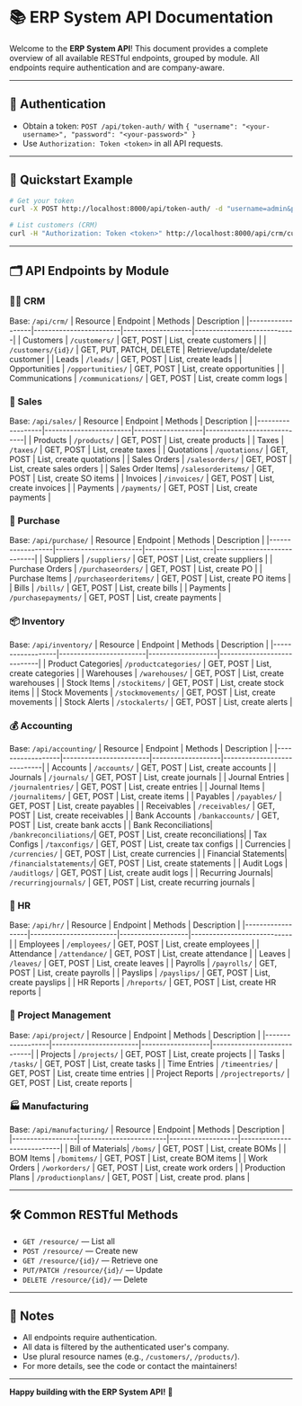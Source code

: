 # 📚 ERP System API Documentation

Welcome to the **ERP System API**! This document provides a complete overview of all available RESTful endpoints, grouped by module. All endpoints require authentication and are company-aware.

---

## 🔐 Authentication
- Obtain a token: `POST /api/token-auth/` with `{ "username": "<your-username>", "password": "<your-password>" }`
- Use `Authorization: Token <token>` in all API requests.

---

## 🚀 Quickstart Example
```bash
# Get your token
curl -X POST http://localhost:8000/api/token-auth/ -d "username=admin&password=yourpassword"

# List customers (CRM)
curl -H "Authorization: Token <token>" http://localhost:8000/api/crm/customers/
```

---

## 🗂️ API Endpoints by Module

### 🧑‍💼 CRM
Base: `/api/crm/`
| Resource         | Endpoint                | Methods           | Description                |
|------------------|------------------------|-------------------|----------------------------|
| Customers        | `/customers/`          | GET, POST         | List, create customers     |
|                  | `/customers/{id}/`     | GET, PUT, PATCH, DELETE | Retrieve/update/delete customer |
| Leads            | `/leads/`              | GET, POST         | List, create leads         |
| Opportunities    | `/opportunities/`      | GET, POST         | List, create opportunities |
| Communications   | `/communications/`     | GET, POST         | List, create comm logs     |

### 🛒 Sales
Base: `/api/sales/`
| Resource         | Endpoint                | Methods           | Description                |
|------------------|------------------------|-------------------|----------------------------|
| Products         | `/products/`           | GET, POST         | List, create products      |
| Taxes            | `/taxes/`              | GET, POST         | List, create taxes         |
| Quotations       | `/quotations/`         | GET, POST         | List, create quotations    |
| Sales Orders     | `/salesorders/`        | GET, POST         | List, create sales orders  |
| Sales Order Items| `/salesorderitems/`    | GET, POST         | List, create SO items      |
| Invoices         | `/invoices/`           | GET, POST         | List, create invoices      |
| Payments         | `/payments/`           | GET, POST         | List, create payments      |

### 🏬 Purchase
Base: `/api/purchase/`
| Resource         | Endpoint                | Methods           | Description                |
|------------------|------------------------|-------------------|----------------------------|
| Suppliers        | `/suppliers/`          | GET, POST         | List, create suppliers     |
| Purchase Orders  | `/purchaseorders/`     | GET, POST         | List, create PO            |
| Purchase Items   | `/purchaseorderitems/` | GET, POST         | List, create PO items      |
| Bills            | `/bills/`              | GET, POST         | List, create bills         |
| Payments         | `/purchasepayments/`   | GET, POST         | List, create payments      |

### 📦 Inventory
Base: `/api/inventory/`
| Resource         | Endpoint                | Methods           | Description                |
|------------------|------------------------|-------------------|----------------------------|
| Product Categories| `/productcategories/`  | GET, POST         | List, create categories    |
| Warehouses       | `/warehouses/`         | GET, POST         | List, create warehouses    |
| Stock Items      | `/stockitems/`         | GET, POST         | List, create stock items   |
| Stock Movements  | `/stockmovements/`     | GET, POST         | List, create movements     |
| Stock Alerts     | `/stockalerts/`        | GET, POST         | List, create alerts        |

### 💰 Accounting
Base: `/api/accounting/`
| Resource         | Endpoint                | Methods           | Description                |
|------------------|------------------------|-------------------|----------------------------|
| Accounts         | `/accounts/`           | GET, POST         | List, create accounts      |
| Journals         | `/journals/`           | GET, POST         | List, create journals      |
| Journal Entries  | `/journalentries/`     | GET, POST         | List, create entries       |
| Journal Items    | `/journalitems/`       | GET, POST         | List, create items         |
| Payables         | `/payables/`           | GET, POST         | List, create payables      |
| Receivables      | `/receivables/`        | GET, POST         | List, create receivables   |
| Bank Accounts    | `/bankaccounts/`       | GET, POST         | List, create bank accts    |
| Bank Reconciliations| `/bankreconciliations/`| GET, POST      | List, create reconciliations|
| Tax Configs      | `/taxconfigs/`         | GET, POST         | List, create tax configs   |
| Currencies       | `/currencies/`         | GET, POST         | List, create currencies    |
| Financial Statements| `/financialstatements/`| GET, POST      | List, create statements    |
| Audit Logs       | `/auditlogs/`          | GET, POST         | List, create audit logs    |
| Recurring Journals| `/recurringjournals/` | GET, POST         | List, create recurring journals |

### 👥 HR
Base: `/api/hr/`
| Resource         | Endpoint                | Methods           | Description                |
|------------------|------------------------|-------------------|----------------------------|
| Employees        | `/employees/`          | GET, POST         | List, create employees     |
| Attendance       | `/attendance/`         | GET, POST         | List, create attendance    |
| Leaves           | `/leaves/`             | GET, POST         | List, create leaves        |
| Payrolls         | `/payrolls/`           | GET, POST         | List, create payrolls      |
| Payslips         | `/payslips/`           | GET, POST         | List, create payslips      |
| HR Reports       | `/hreports/`           | GET, POST         | List, create HR reports    |

### 📁 Project Management
Base: `/api/project/`
| Resource         | Endpoint                | Methods           | Description                |
|------------------|------------------------|-------------------|----------------------------|
| Projects         | `/projects/`           | GET, POST         | List, create projects      |
| Tasks            | `/tasks/`              | GET, POST         | List, create tasks         |
| Time Entries     | `/timeentries/`        | GET, POST         | List, create time entries  |
| Project Reports  | `/projectreports/`     | GET, POST         | List, create reports       |

### 🏭 Manufacturing
Base: `/api/manufacturing/`
| Resource         | Endpoint                | Methods           | Description                |
|------------------|------------------------|-------------------|----------------------------|
| Bill of Materials| `/boms/`               | GET, POST         | List, create BOMs          |
| BOM Items        | `/bomitems/`           | GET, POST         | List, create BOM items     |
| Work Orders      | `/workorders/`         | GET, POST         | List, create work orders   |
| Production Plans | `/productionplans/`    | GET, POST         | List, create prod. plans   |

---

## 🛠️ Common RESTful Methods
- `GET /resource/` — List all
- `POST /resource/` — Create new
- `GET /resource/{id}/` — Retrieve one
- `PUT/PATCH /resource/{id}/` — Update
- `DELETE /resource/{id}/` — Delete

---

## 📝 Notes
- All endpoints require authentication.
- All data is filtered by the authenticated user's company.
- Use plural resource names (e.g., `/customers/`, `/products/`).
- For more details, see the code or contact the maintainers!

---

**Happy building with the ERP System API!** 🚀 